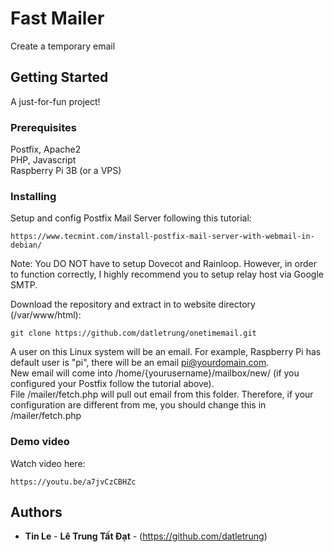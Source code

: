 # Fast Mailer

Create a temporary email  

## Getting Started

A just-for-fun project!  

### Prerequisites

Postfix, Apache2  
PHP, Javascript  
Raspberry Pi 3B (or a VPS)

### Installing
 
Setup and config Postfix Mail Server following this tutorial:  

```
https://www.tecmint.com/install-postfix-mail-server-with-webmail-in-debian/
```

Note: You DO NOT have to setup Dovecot and Rainloop. However, in order to function correctly, I highly recommend you to setup relay host via Google SMTP.  

Download the repository and extract in to website directory (/var/www/html):  

```
git clone https://github.com/datletrung/onetimemail.git
```

A user on this Linux system will be an email. For example, Raspberry Pi has default user is "pi", there will be an email pi@yourdomain.com.  
New email will come into /home/{yourusername}/mailbox/new/ (if you configured your Postfix follow the tutorial above).  
File /mailer/fetch.php will pull out email from this folder. Therefore, if your configuration are different from me, you should change this in /mailer/fetch.php  

### Demo video

Watch video here:  

```
https://youtu.be/a7jvCzCBHZc
```

## Authors  

* **Tin Le** - **Lê Trung Tất Đạt** - (https://github.com/datletrung)  
